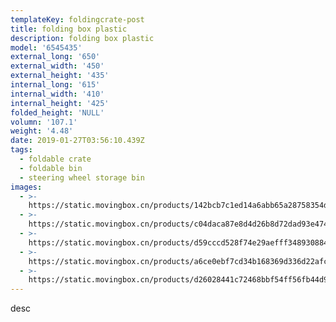 ```yaml
---
templateKey: foldingcrate-post
title: folding box plastic
description: folding box plastic
model: '6545435'
external_long: '650'
external_width: '450'
external_height: '435'
internal_long: '615'
internal_width: '410'
internal_height: '425'
folded_height: 'NULL'
volumn: '107.1'
weight: '4.48'
date: 2019-01-27T03:56:10.439Z
tags:
  - foldable crate
  - foldable bin
  - steering wheel storage bin
images:
  - >-
    https://static.movingbox.cn/products/142bcb7c1ed14a6abb65a28758354db3.JPG
  - >-
    https://static.movingbox.cn/products/c04daca87e8d4d26b8d72dad93e474ea.JPG
  - >-
    https://static.movingbox.cn/products/d59cccd528f74e29aefff348930884b3.JPG
  - >-
    https://static.movingbox.cn/products/a6ce0ebf7cd34b168369d336d22afc58.JPG
  - >-
    https://static.movingbox.cn/products/d26028441c72468bbf54ff56fb44d991.JPG
---
```

desc
